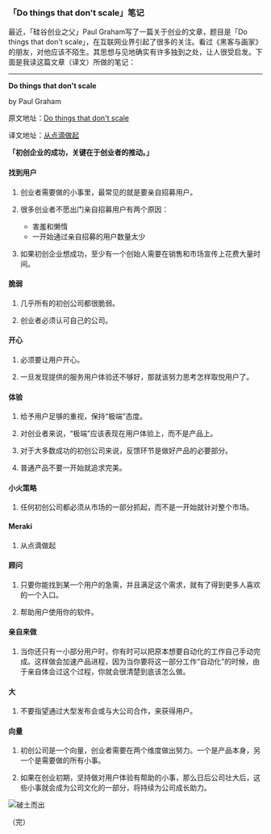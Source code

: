 ### 「Do things that don't scale」笔记 ###

最近，「硅谷创业之父」Paul Graham写了一篇关于创业的文章，题目是「Do things that don't scale」，在互联网业界引起了很多的关注。看过《黑客与画家》的朋友，对他应该不陌生。其思想与见地确实有许多独到之处，让人很受启发。下面是我读这篇文章（译文）所做的笔记：

******

**Do things that don't scale**

by Paul Graham

原文地址：[Do things that don't scale](http://paulgraham.com/ds.html)

译文地址：[从点滴做起](http://www.weixinla.com/document/154653/)

**「初创企业的成功，关键在于创业者的推动。」**

#### 找到用户 ####

1.  创业者需要做的小事里，最常见的就是要亲自招募用户。

2.  很多创业者不愿出门亲自招募用户有两个原因：
    *  害羞和懒惰
    *  一开始通过亲自招募的用户数量太少

3.  如果初创企业想成功，至少有一个创始人需要在销售和市场宣传上花费大量时间。

#### 脆弱 ####

1.  几乎所有的初创公司都很脆弱。

2.  创业者必须认可自己的公司。

#### 开心 ####

1.  必须要让用户开心。

2.  一旦发现提供的服务用户体验还不够好，那就该努力思考怎样取悦用户了。

#### 体验 ####

1.  给予用户足够的重视，保持“极端”态度。

2.  对创业者来说，“极端”应该表现在用户体验上，而不是产品上。

3.  对于大多数成功的初创公司来说，反馈环节是做好产品的必要部分。

4.  普通产品不要一开始就追求完美。

#### 小火策略 ####

1.  任何初创公司都必须从市场的一部分抓起，而不是一开始就针对整个市场。

#### Meraki ####

1.  从点滴做起

#### 顾问 ####

1.  只要你能找到某一个用户的急需，并且满足这个需求，就有了得到更多人喜欢的一个入口。

2.  帮助用户使用你的软件。

#### 亲自来做 ####

1.  当你还只有一小部分用户时，你有时可以把原本想要自动化的工作自己手动完成。这样做会加速产品进程，因为当你要将这一部分工作“自动化”的时候，由于亲自体会过这个过程，你就会很清楚到底该怎么做。

#### 大 ####

1.  不要指望通过大型发布会或与大公司合作，来获得用户。

#### 向量 ####

1.  初创公司是一个向量，创业者需要在两个维度做出努力。一个是产品本身，另一个是需要做的所有小事。

2.  如果在创业初期，坚持做对用户体验有帮助的小事，那么日后公司壮大后，这些小事就会成为公司文化的一部分，将持续为公司成长助力。

![破土而出](http://www.putaojiayuan.com/uploadfile/2012/0920/20120920024204564.jpg)

（完）